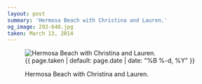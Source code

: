 ```yaml
---
layout: post
summary: 'Hermosa Beach with Christina and Lauren.'
og_image: 292-640.jpg
taken: March 13, 2014
---
```


<figure class="post">
<img alt="Hermosa Beach with Christina and Lauren." sizes="(min-width: 700px) 50vw, calc(100vw - 2rem)" src="{{ site.assets_url }}/292-320.jpg" srcset="{{ site.assets_url }}/292-640.jpg 640w, {{ site.assets_url }}/292-480.jpg 480w, {{ site.assets_url }}/292-320.jpg 320w, {{ site.assets_url }}/292-160.jpg 160w"/>
<figcaption>
<time>{{ page.taken | default: page.date | date: "%B %-d, %Y" }}</time>
<p>Hermosa Beach with Christina and Lauren.</p>
</figcaption>
</figure>
